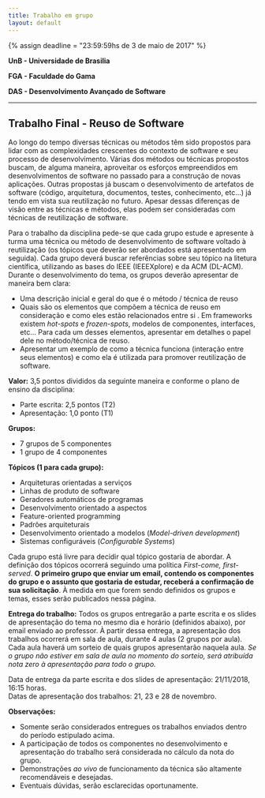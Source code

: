 ```yaml
---
title: Trabalho em grupo 
layout: default 
---
```

{% assign deadline = "23:59:59hs de 3 de maio de 2017" %}

**UnB - Universidade de Brasilia**

**FGA - Faculdade do Gama**

**DAS - Desenvolvimento Avançado de Software**  

----


## Trabalho Final - Reuso de Software 

Ao longo do tempo diversas técnicas ou métodos têm sido propostos para lidar com
as complexidades crescentes do contexto de software e seu processo de
desenvolvimento. Várias dos métodos ou técnicas propostos buscam, de alguma
maneira, aproveitar os esforços empreendidos em desenvolvimentos de software no
passado para a construção de novas aplicações. Outras propostas já buscam o
desenvolvimento de artefatos de software (código, arquitetura, documentos,
testes, conhecimento, etc...) já tendo em vista sua reutilização no futuro.
Apesar dessas diferenças de visão entre as técnicas e métodos, elas podem ser
consideradas com técnicas de reutilização de software. 

Para o trabalho da disciplina pede-se que cada grupo estude e apresente à turma
uma técnica ou método de desenvolvimento de software voltado à reutilização (os
tópicos que deverão ser abordados está apresentado em seguida). Cada grupo
deverá buscar referências sobre seu tópico na litetura científica, utilizando as
bases do IEEE (IEEEXplore) e da ACM (DL-ACM). Durante o desenvolvimento do tema,
os grupos deverão apresentar de maneira bem clara: 
* Uma descrição inicial e geral do que é o método / técnica de reuso
* Quais são os elementos que compõem a técnica de reuso em consideração e como
eles estão relacionados entre si . Em
frameworks existem _hot-spots_ e _frozen-spots_, modelos de componentes,
interfaces, etc... Para cada um desses elementos, apresentar em detalhes o papel
dele no método/técnica de reuso. 
* Apresentar um exemplo de como a técnica funciona (interação entre seus
elementos) e como ela é utilizada para promover reutilização de software.

**Valor:** 3,5 pontos divididos da seguinte maneira e conforme o plano de ensino da disciplina:
* Parte escrita: 2,5 pontos (T2)
* Apresentação: 1,0 ponto (T1)

**Grupos:**
* 7 grupos de 5 componentes
* 1 grupo de 4 componentes

**Tópicos (1 para cada grupo):**
* Arquiteturas orientadas a serviços
* Linhas de produto de software
* Geradores automáticos de programas
* Desenvolvimento orientado a aspectos
* Feature-oriented programming
* Padrões arquiteturais
* Desenvolvimento orientado a modelos (_Model-driven development_)
* Sistemas configuráveis (_Configurable Systems_)

Cada grupo está livre para decidir qual tópico gostaria de abordar. A definição
dos tópicos ocorrerá seguindo uma política _First-come, first-served_. **O
primeiro grupo que enviar um email, contendo os componentes do grupo e o assunto
que gostaria de estudar, receberá a confirmação de sua solicitação**. À medida em
que forem sendo definidos os grupos e temas, esses serão publicados nessa
página.


**Entrega do trabalho:**
Todos os grupos entregarão a parte escrita e os slides de apresentação do tema
no mesmo dia e horário (definidos abaixo), por email enviado ao professor. À
partir dessa entrega, a apresentação dos trabalhos ocorrerá em sala de aula,
durante 4 aulas (2 grupos por aula). Cada aula haverá um sorteio de quais grupos
apresentarão naquela aula. *Se o grupo não estiver em sala de aula no momento do
sorteio, será atribuída nota zero à apresentação para todo o grupo.*

Data de entrega da parte escrita e dos slides de apresentação: 21/11/2018,
16:15 horas.  
Datas de apresentação dos trabalhos: 21, 23 e 28 de novembro.

**Observações:**
* Somente serão considerados entregues os trabalhos enviados dentro do período
estipulado acima. 
* A participação de todos os componentes no desenvolvimento e apresentação do
trabalho será considerada no cálculo da nota do grupo.
* Demonstrações _ao vivo_ de funcionamento da técnica são altamente
recomendáveis e desejadas. 
* Eventuais dúvidas, serão esclarecidas oportunamente.
